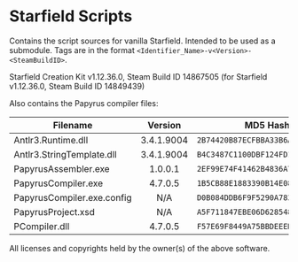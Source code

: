 # Starfield Scripts
Contains the script sources for vanilla Starfield. Intended to be used as a submodule. Tags are in the format `<Identifier_Name>-v<Version>-<SteamBuildID>`.

Starfield Creation Kit v1.12.36.0, Steam Build ID 14867505 (for Starfield v1.12.36.0, Steam Build ID 14849439)

Also contains the Papyrus compiler files:

| Filename                   |  Version   |             MD5 Hash              |
|----------------------------|:----------:|:---------------------------------:|
| Antlr3.Runtime.dll         | 3.4.1.9004 | `2B74420B87ECFBBA33B6ADA0AB07FF2` |
| Antlr3.StringTemplate.dll  | 3.4.1.9004 | `B4C3487C1100DBF124FD14F6F8BF0DF` |
| PapyrusAssembler.exe       |  1.0.0.1   | `2EF99E74F41462B4836A7FF8DB088B4` |
| PapyrusCompiler.exe        |  4.7.0.5   | `1B5CB88E1883390B14E08A2209C429B` |
| PapyrusCompiler.exe.config |    N/A     | `D0B084DDB6F9F5290A7835515BBCA2C` |
| PapyrusProject.xsd         |    N/A     | `A5F711847EBE06D62854857656C8108` |
| PCompiler.dll              |  4.7.0.5   | `F57E69F8449A75BBDEEED5876550EA5` |

All licenses and copyrights held by the owner(s) of the above software.
